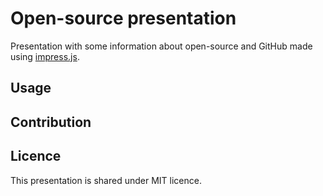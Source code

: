 # Open-source presentation

Presentation with some information about open-source and GitHub made using [impress.js](https://github.com/impress/impress.js).  

## Usage

## Contribution

## Licence 

This presentation is shared under MIT licence. 